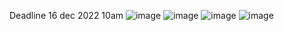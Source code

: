 Deadline 16 dec 2022 10am
![image](https://user-images.githubusercontent.com/94613290/207907920-c28d9f25-4533-4650-ae61-45e72204353a.png)
![image](https://user-images.githubusercontent.com/94613290/207907972-7bc495d3-5304-47b7-90e0-c773dbb7a2e5.png)
![image](https://user-images.githubusercontent.com/94613290/207908006-eefccc20-0c54-4beb-92ec-b5c5efa0afe2.png)
![image](https://user-images.githubusercontent.com/94613290/207908026-03ea65d5-be88-4571-86a9-99aa9e5b487e.png)
